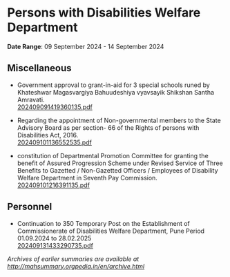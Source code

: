 # Persons with Disabilities Welfare Department

**Date Range**: 09 September 2024 - 14 September 2024


## Miscellaneous
- Government approval to grant-in-aid for 3 special schools runed by Khateshwar Magasvargiya Bahuudeshiya vyavsayik Shikshan Santha Amravati.\
  [202409091419360135.pdf](https://gr.maharashtra.gov.in/Site/Upload/Government%20Resolutions/English/202409091419360135.pdf)

- Regarding the appointment of Non-governmental members to the State Advisory Board as per section- 66 of the Rights of persons with Disabilities Act, 2016.\
  [202409101136552535.pdf](https://gr.maharashtra.gov.in/Site/Upload/Government%20Resolutions/English/202409101136552535.pdf)

- constitution of Departmental Promotion Committee for granting the benefit of Assured Progression Scheme under Revised Service of Three Benefits to Gazetted / Non-Gazetted Officers / Employees of Disability Welfare Department in Seventh Pay Commission.\
  [202409101216391135.pdf](https://gr.maharashtra.gov.in/Site/Upload/Government%20Resolutions/English/202409101216391135.pdf)

## Personnel
- Continuation to 350 Temporary Post on the Establishment of Commissionerate of Disabilities Welfare Department, Pune Period 01.09.2024 to 28.02.2025\
  [202409131433290735.pdf](https://gr.maharashtra.gov.in/Site/Upload/Government%20Resolutions/English/202409131433290735.pdf)


*Archives of earlier summaries are available at http://mahsummary.orgpedia.in/en/archive.html*